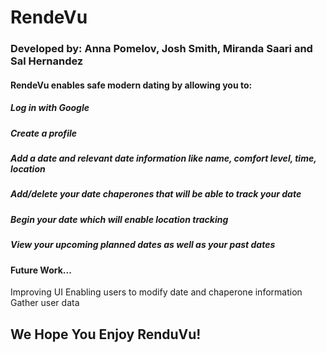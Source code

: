 # RendeVu
### Developed by: Anna Pomelov, Josh Smith, Miranda Saari and Sal Hernandez

#### RendeVu enables safe modern dating by allowing you to:
##### Log in with Google
##### Create a profile
##### Add a date and relevant date information like name, comfort level, time, location
##### Add/delete your date chaperones that will be able to track your date
##### Begin your date which will enable location tracking 
##### View your upcoming planned dates as well as your past dates

#### Future Work...
Improving UI
Enabling users to modify date and chaperone information
Gather user data


## We Hope You Enjoy RenduVu!
